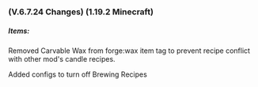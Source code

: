 ### **(V.6.7.24 Changes) (1.19.2 Minecraft)**

##### Items:
Removed Carvable Wax from forge:wax item tag to prevent recipe conflict with other mod's candle recipes.

Added configs to turn off Brewing Recipes